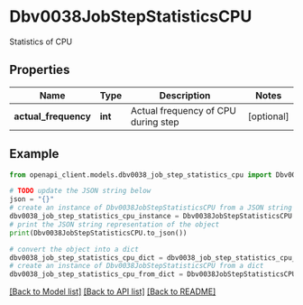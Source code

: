 # Dbv0038JobStepStatisticsCPU

Statistics of CPU

## Properties

Name | Type | Description | Notes
------------ | ------------- | ------------- | -------------
**actual_frequency** | **int** | Actual frequency of CPU during step | [optional] 

## Example

```python
from openapi_client.models.dbv0038_job_step_statistics_cpu import Dbv0038JobStepStatisticsCPU

# TODO update the JSON string below
json = "{}"
# create an instance of Dbv0038JobStepStatisticsCPU from a JSON string
dbv0038_job_step_statistics_cpu_instance = Dbv0038JobStepStatisticsCPU.from_json(json)
# print the JSON string representation of the object
print(Dbv0038JobStepStatisticsCPU.to_json())

# convert the object into a dict
dbv0038_job_step_statistics_cpu_dict = dbv0038_job_step_statistics_cpu_instance.to_dict()
# create an instance of Dbv0038JobStepStatisticsCPU from a dict
dbv0038_job_step_statistics_cpu_from_dict = Dbv0038JobStepStatisticsCPU.from_dict(dbv0038_job_step_statistics_cpu_dict)
```
[[Back to Model list]](../README.md#documentation-for-models) [[Back to API list]](../README.md#documentation-for-api-endpoints) [[Back to README]](../README.md)


